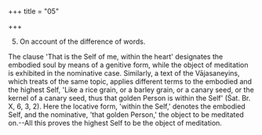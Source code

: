 +++
title = "05"

+++


5. On account of the difference of words.

The clause 'That is the Self of me, within the heart' designates the embodied soul by means of a genitive form, while the object of meditation is exhibited in the nominative case. Similarly, a text of the Vājasaneyins, which treats of the same topic, applies different terms to the embodied and the highest Self, 'Like a rice grain, or a barley grain, or a canary seed, or the kernel of a canary seed, thus that golden Person is within the Self' (Śat. Br. X, 6, 3, 2). Here the locative form, 'within the Self,' denotes the embodied Self, and the nominative, 'that golden Person,' the object to be meditated on.--All this proves the highest Self to be the object of meditation.

